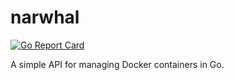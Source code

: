 # narwhal
[![Go Report Card](https://goreportcard.com/badge/github.com/espeon/narwhal)](https://goreportcard.com/report/github.com/espeon/narwhal)

A simple API for managing Docker containers in Go.

